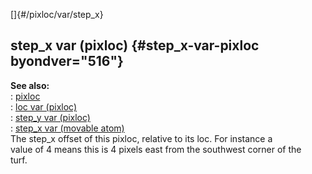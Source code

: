 []{#/pixloc/var/step_x}    
## step_x var (pixloc) {#step_x-var-pixloc byondver="516"}    
**See also:**    
:   [pixloc](/ref/pixloc)    
:   [loc var (pixloc)](/ref/pixloc/var/loc)    
:   [step_y var (pixloc)](/ref/pixloc/var/step_y)    
:   [step_x var (movable atom)](/ref/atom/movable/var/step_x)    
The step_x offset of this pixloc, relative to its loc. For instance a    
value of 4 means this is 4 pixels east from the southwest corner of the    
turf.  